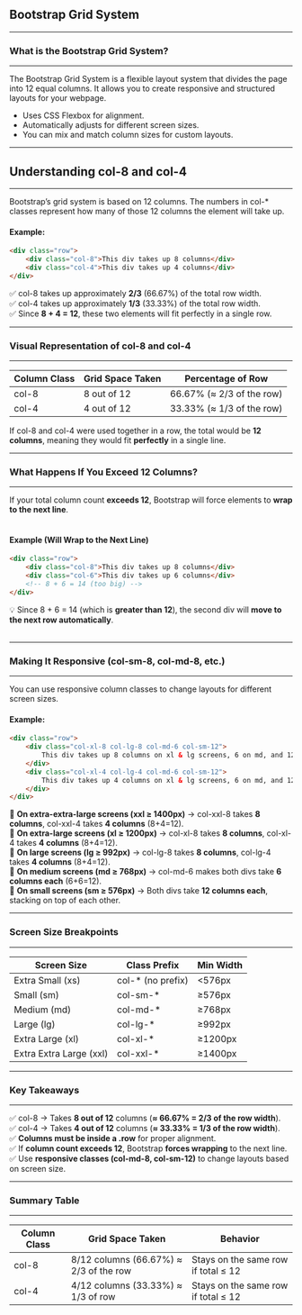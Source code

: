 ## Bootstrap Grid System
---

### What is the Bootstrap Grid System?
---

The <span class="emphasis">Bootstrap Grid</span> System is a <span class="emphasis">flexible layout</span> system that divides the page into <span class="emphasis">12 equal</span> <span class="secondEmphasis">columns</span>. It allows you to create <span class="emphasis">responsive</span> and <span class="secondEmphasis">structured layouts</span> for your webpage.

- Uses <span class="emphasis">CSS Flexbox</span> for alignment.
- Automatically adjusts for different <span class="emphasis">screen sizes</span>.
- You can mix and match column sizes for <span class="emphasis">custom layouts</span>.

---
## **Understanding col-8 and col-4**
---
Bootstrap’s grid system is based on <span class="emphasis">12 columns</span>. The numbers in <span class="codeSnip">col-*</span> classes represent <span class="emphasis">how many</span> of those <span class="emphasis">12 columns</span> the <span class="secondEmphasis">element</span> will take up.

#### **Example:**

```html  
<div class="row">
    <div class="col-8">This div takes up 8 columns</div>
    <div class="col-4">This div takes up 4 columns</div>
</div>  
```

✅ <span class="codeSnip">col-8</span> takes up approximately **2/3** (66.67%) of the total row width.  
✅ <span class="codeSnip">col-4</span> takes up approximately **1/3** (33.33%) of the total row width.  
✅ Since **8 + 4 = 12**, these two elements will fit perfectly in a single row.  

---
### **Visual Representation of col-8 and col-4**
---

<table class="notesTable">
    <thead>
        <tr class="tableHeader">
            <th class="tableCellHeader">Column Class</th>
            <th class="tableCellHeader">Grid Space Taken</th>
            <th class="tableCellHeader">Percentage of Row</th>
        </tr>
    </thead>
    <tbody>
        <tr class="tableRow">
            <td class="centeredCell"><span class="codeSnip">col-8</span></td>
            <td class="centeredCell"><span class="tableEmphasis">8 out of 12</span></td>
            <td class="centeredCell"><span class="tableEmphasis">66.67% (≈ 2/3 of the row)</span></td>
        </tr>
        <tr class="tableRow">
            <td class="centeredCell"><span class="codeSnip">col-4</span></td>
            <td class="centeredCell"><span class="tableEmphasis">4 out of 12</span></td>
            <td class="centeredCell"><span class="tableEmphasis">33.33% (≈ 1/3 of the row)</span></td>
        </tr>
    </tbody>
</table>

If <span class="codeSnip">col-8</span> and <span class="codeSnip">col-4</span> were used together in a row, the total would be **12 columns**, meaning they would fit **perfectly** in a single line.

---
### **What Happens If You Exceed 12 Columns?**
---

If your total column count **exceeds 12**, Bootstrap will force elements to **wrap to the next line**.
<br><br>

#### **Example (Will Wrap to the Next Line)**

```html
<div class="row">
    <div class="col-8">This div takes up 8 columns</div>
    <div class="col-6">This div takes up 6 columns</div>
    <!-- 8 + 6 = 14 (too big) -->
</div>
```

💡 Since 8 + 6 = 14 (which is **greater than 12**), the second div will **move to the next row automatically**.
<br><br>

---
### **Making It Responsive (col-sm-8, col-md-8, etc.)**
---
You can use <span class="emphasis">responsive column classes</span> to <span class="secondEmphasis">change layouts for different screen sizes</span>.

#### **Example:**
```html  
<div class="row">
    <div class="col-xl-8 col-lg-8 col-md-6 col-sm-12">
        This div takes up 8 columns on xl & lg screens, 6 on md, and 12 on sm.
    </div>
    <div class="col-xl-4 col-lg-4 col-md-6 col-sm-12">
        This div takes up 4 columns on xl & lg screens, 6 on md, and 12 on sm.
    </div>
</div>  
```

🔹 **On extra-extra-large screens (<span class="codeSnip">xxl</span> ≥ 1400px)** → <span class="codeSnip">col-xxl-8</span> takes **8 columns**, <span class="codeSnip">col-xxl-4</span> takes **4 columns** (8+4=12).  
🔹 **On extra-large screens (<span class="codeSnip">xl</span> ≥ 1200px)** → <span class="codeSnip">col-xl-8</span> takes **8 columns**, <span class="codeSnip">col-xl-4</span> takes **4 columns** (8+4=12).  
🔹 **On large screens (<span class="codeSnip">lg</span> ≥ 992px)** → <span class="codeSnip">col-lg-8</span> takes **8 columns**, <span class="codeSnip">col-lg-4</span> takes **4 columns** (8+4=12).  
🔹 **On medium screens (<span class="codeSnip">md</span> ≥ 768px)** → <span class="codeSnip">col-md-6</span> makes both divs take **6 columns each** (6+6=12).  
🔹 **On small screens (<span class="codeSnip">sm</span> ≥ 576px)** → Both divs take **12 columns each**, stacking on top of each other.  

---
### **Screen Size Breakpoints**
---
<table class="notesTable">
    <thead>
        <tr class="tableHeader">
            <th class="tableCellHeader">Screen Size</th>
            <th class="tableCellHeader">Class Prefix</th>
            <th class="tableCellHeader">Min Width</th>
        </tr>
    </thead>
    <tbody>
        <tr class="tableRow">
            <td class="tableCell"><span class="tableEmphasis">Extra Small (xs)</span></td>
            <td class="tableCell"><span class="codeSnip">col-*</span> (no prefix)</td>
            <td class="centeredCell"><span class="tableEmphasis">&lt;576px</span></td>
        </tr>
        <tr class="tableRow">
            <td class="tableCell"><span class="tableEmphasis">Small (sm)</span></td>
            <td class="tableCell"><span class="codeSnip">col-sm-*</span></td>
            <td class="centeredCell"><span class="tableEmphasis">≥576px</span></td>
        </tr>
        <tr class="tableRow">
            <td class="tableCell"><span class="tableEmphasis">Medium (md)</span></td>
            <td class="tableCell"><span class="codeSnip">col-md-*</span></td>
            <td class="centeredCell"><span class="tableEmphasis">≥768px</span></td>
        </tr>
        <tr class="tableRow">
            <td class="tableCell"><span class="tableEmphasis">Large (lg)</span></td>
            <td class="tableCell"><span class="codeSnip">col-lg-*</span></td>
            <td class="centeredCell"><span class="tableEmphasis">≥992px</span></td>
        </tr>
        <tr class="tableRow">
            <td class="tableCell"><span class="tableEmphasis">Extra Large (xl)</span></td>
            <td class="tableCell"><span class="codeSnip">col-xl-*</span></td>
            <td class="centeredCell"><span class="tableEmphasis">≥1200px</span></td>
        </tr>
        <tr class="tableRow">
            <td class="tableCell"><span class="tableEmphasis">Extra Extra Large (xxl)</span></td>
            <td class="tableCell"><span class="codeSnip">col-xxl-*</span></td>
            <td class="centeredCell"><span class="tableEmphasis">≥1400px</span></td>
        </tr>
    </tbody>
</table>

---
### **Key Takeaways**
---

✅ <span class="codeSnip">col-8</span> → Takes **8 out of 12** columns (**≈ 66.67% = 2/3 of the row width**).  
✅ <span class="codeSnip">col-4</span> → Takes **4 out of 12** columns (**≈ 33.33% = 1/3 of the row width**).  
✅ **Columns must be inside a <span class="codeSnip">.row</span>** for proper alignment.  
✅ If **column count exceeds 12**, Bootstrap **forces wrapping** to the next line.  
✅ Use **responsive classes (<span class="codeSnip">col-md-8</span>, <span class="codeSnip">col-sm-12</span>)** to change layouts based on screen size.

---
### **Summary Table**
---

<table class="notesTable">
    <thead>
        <tr class="tableHeader">
            <th class="tableCellHeader">Column Class</th>
            <th class="tableCellHeader">Grid Space Taken</th>
            <th class="tableCellHeader">Behavior</th>
        </tr>
    </thead>
    <tbody>
        <tr class="tableRow">
            <td class="centeredCell"><span class="codeSnip">col-8</span></td>
            <td class="centeredCell"><span class="tableEmphasis">8/12 columns</span> (66.67%) ≈ <span class="tableEmphasis">2/3</span> of the <span class="tableEmphasis">row</span></td>
            <td class="centeredCell">Stays on the same row if total ≤ 12</td>
        </tr>
        <tr class="tableRow">
            <td class="centeredCell"><span class="codeSnip">col-4</span</td>
            <td class="centeredCell"><span class="tableEmphasis">4/12 columns</span> (33.33%) ≈ <span class="tableEmphasis">1/3 of row</span></td>
            <td class="centeredCell">Stays on the same row if total ≤ 12</td>
        </tr>
    </tbody>
</table>
